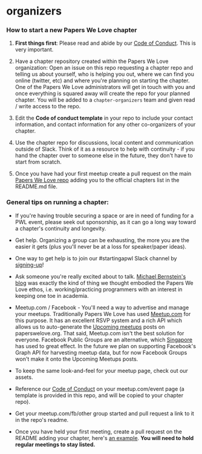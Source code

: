 # organizers

### How to start a new Papers We Love chapter

1. **First things first**: Please read and abide by our [Code of Conduct](https://github.com/papers-we-love/papers-we-love/blob/master/CODE_OF_CONDUCT.md). This is very important.

1. Have a chapter repository created within the Papers We Love organization: Open an issue on this repo requesting a chapter repo and telling us about yourself, who is helping you out, where we can find you online (twitter, etc) and where you're planning on starting the chapter. One of the Papers We Love administrators will get in touch with you and once everything is squared away will create the repo for your planned chapter. You will be added to a `chapter-organizers` team and given read / write access to the repo.

1. Edit the **Code of conduct template** in your repo to include your contact information, and contact information for any other co-organizers of your chapter.

1. Use the chapter repo for discussions, local content and communication outside of Slack. Think of it as a resource to help with continuity - if you hand the chapter over to someone else in the future, they don't have to start from scratch.

1. Once you have had your first meetup create a pull request on the main [Papers We Love repo](https://github.com/papers-we-love/papers-we-love) adding you to the official chapters list in the README.md file.

### General tips on running a chapter:

* If you're having trouble securing a space or are in need of funding for a PWL event, please seek out sponsorship, as it can go a long way toward a chapter's continuity and longevity.

* Get help. Organizing a group can be exhausting, the more you are the easier it gets (plus you'll never be at a loss for speaker/paper ideas).

* One way to get help is to join our #startingapwl Slack channel by [signing-up](http://papersweloveslack.herokuapp.com/)!

* Ask someone you're really excited about to talk. [Michael Bernstein's blog](http://michaelrbernste.in/) was exactly the kind of thing we thought embodied the Papers We Love ethos, i.e. working/practicing programmers with an interest in keeping one toe in academia.

* Meetup.com / Facebook - You'll need a way to advertise and manage your meetups. Traditionally Papers We Love has used [Meetup.com](https://secure.meetup.com/create/) for this purpose. It has an excellent RSVP system and a rich API which allows us to auto-generate the [Upcoming meetups](http://paperswelove.org/tags/chapters/) posts on paperswelove.org. That said, Meetup.com isn't the best solution for everyone. Facebook Public Groups are an alternative, which [Singapore](https://www.facebook.com/groups/paperswelovesg/) has used to great effect. In the future we plan on supporting Facebook's Graph API for harvesting meetup data, but for now Facebook Groups won't make it onto the Upcoming Meetups posts.

* To keep the same look-and-feel for your meetup page, check out our assets.

* Reference our [Code of Conduct](https://github.com/papers-we-love/papers-we-love/blob/master/CODE_OF_CONDUCT.md) on your meetup.com/event page (a template is provided in this repo, and will be copied to your chapter repo).

* Get your meetup.com/fb/other group started and pull request a link to it in the repo's readme.

* Once you have held your first meeting, create a pull request on the README adding your chapter, here's [an example](https://github.com/papers-we-love/papers-we-love/pull/367). **You will need to hold regular meetings to stay listed.**
